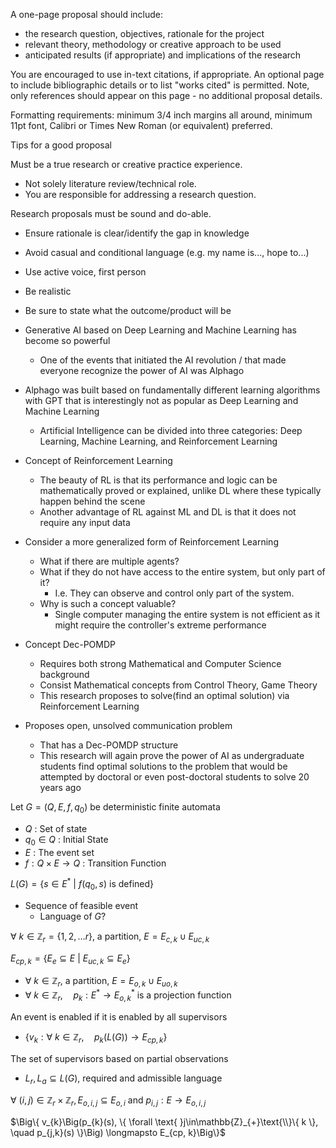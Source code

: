 
A one-page proposal should include:
- the research question, objectives, rationale for the project
- relevant theory, methodology or creative approach to be used
- anticipated results (if appropriate) and implications of the research
    
You are encouraged to use in-text citations, if appropriate. An optional page to include bibliographic details or to list "works cited" is permitted. Note, only references should appear on this page - no additional proposal details.

Formatting requirements: minimum 3/4 inch margins all around, minimum 11pt font, Calibri or Times New Roman (or equivalent) preferred.

Tips for a good proposal

Must be a true research or creative practice experience.
- Not solely literature review/technical role.
- You are responsible for addressing a research question.
    
Research proposals must be sound and do-able.
- Ensure rationale is clear/identify the gap in knowledge
- Avoid casual and conditional language (e.g. my name is..., hope to...)
- Use active voice, first person
- Be realistic
- Be sure to state what the outcome/product will be


- Generative AI based on Deep Learning and Machine Learning has become so powerful
	- One of the events that initiated the AI revolution / that made everyone recognize the power of AI was Alphago
- Alphago was built based on fundamentally different learning algorithms with GPT that is interestingly not as popular as Deep Learning and Machine Learning
	- Artificial Intelligence can be divided into three categories: Deep Learning, Machine Learning, and Reinforcement Learning
- Concept of Reinforcement Learning
	- The beauty of RL is that its performance and logic can be mathematically proved or explained, unlike DL where these typically happen behind the scene
	- Another advantage of RL against ML and DL is that it does not require any input data
- Consider a more generalized form of Reinforcement Learning
	- What if there are multiple agents?
	- What if they do not have access to the entire system, but only part of it?
		- I.e. They can observe and control only part of the system.
	- Why is such a concept valuable? 
		- Single computer managing the entire system is not efficient as it might require the controller's extreme performance
- Concept Dec-POMDP
	- Requires both strong Mathematical and Computer Science background
	- Consist Mathematical concepts from Control Theory, Game Theory
	- This research proposes to solve(find an optimal solution) via Reinforcement Learning
- Proposes open, unsolved communication problem
	- That has a Dec-POMDP structure
	- This research will again prove the power of AI as undergraduate students find optimal solutions to the problem that would be attempted by doctoral or even post-doctoral students to solve 20 years ago  




Let $G=(Q,E,f,q_{0})$ be deterministic finite automata
- $Q$ : Set of state
- $q_{0}\in Q$ : Initial State
- $E$ : The event set
- $f:Q\times E\to Q$ : Transition Function

$L(G)=\{ s\in E^{*}\text{ | }f(q_{0}, s)\text{ is defined} \}$
- Sequence of feasible event
	- Language of $G$?

$\forall \text{ }k\in\mathbb{Z}_{r}=\{ 1,2,\dots r \}$, a partition, $E=E_{c,k}\cup E_{uc, k}$

$E_{cp, k}=\{ E_{e}\subseteq E\text{ | }E_{uc, k}\subseteq E_{e} \}$
- $\forall \text{ }k\in\mathbb{Z}_{r}$, a partition, $E=E_{o,k}\cup E_{uo,k}$
- $\forall \text{ }k\in\mathbb{Z}_{r},\quad p_{k}:E^{*}\to E^{*}_{o,k}$  is a projection function

An event is enabled if it is enabled by all supervisors
- $\{ v_{k}:\forall \text{ }k\in\mathbb{Z}_{r},\quad p_{k}(L(G))\to E_{cp, k} \}$

The set of supervisors based on partial observations
- $L_{r}, L_{a}\subseteq L(G)$, required and admissible language

$\forall \text{ }(i,j)\in\mathbb{Z}_{r}\times\mathbb{Z}_{r}, E_{o,i,j}\subseteq E_{o,i}$ and $p_{i,j}:E\to E_{o,i,j}$

$\Big\{ v_{k}\Big(p_{k}(s), \{ \forall \text{ }j\in\mathbb{Z}_{+}\text{\\}\{ k \}, \quad p_{j,k}(s) \}\Big) \longmapsto E_{cp, k}\Big\}$
